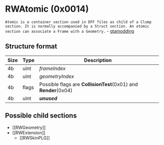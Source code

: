 # RWAtomic (0x0014)

`Atomic is a container section used in DFF files as child of a Clump section. It is normally accompanied by a Struct section. An atomic section can associate a Frame with a Geometry.` - [gtamodding](http://www.gtamodding.com/wiki/Atomic_(RW_Section))

## Structure format

| Size | Type | Description |
|------|------|-------------|
| 4b   | uint | _frameIndex_
| 4b   | uint | _geometryIndex_
| 4b   |flags | Possible flags are __CollisionTest__(0x01) and __Render__(0x04)
| 4b   | uint | ___unused___

## Possible child sections

* [[RWGeometry]]
* [[RWExtension]]
    - [[RWSkinPLG]]
